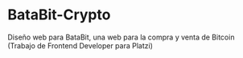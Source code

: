 # BataBit-Crypto
Diseño web para BataBit, una web para la compra y venta de Bitcoin (Trabajo de Frontend Developer para Platzi)
